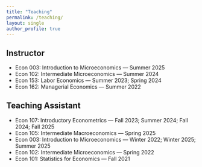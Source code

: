 ```yaml
---
title: "Teaching"
permalink: /teaching/
layout: single
author_profile: true
---
```




## Instructor 
- Econ 003: Introduction to Microeconomics         — Summer 2025  
- Econ 102: Intermediate Microeconomics            — Summer 2024  
- Econ 153: Labor Economics                        — Summer 2023; Spring 2024  
- Econ 162: Managerial Economics                   — Summer 2022  

## Teaching Assistant
- Econ 107: Introductory Econometrics              — Fall 2023; Summer 2024; Fall 2024; Fall 2025
- Econ 105: Intermediate Macroeconomics            — Spring 2025  
- Econ 003: Introduction to Microeconomics         — Winter 2022; Winter 2025; Summer 2025  
- Econ 102: Intermediate Microeconomics            — Spring 2022  
- Econ 101: Statistics for Economics               — Fall 2021
